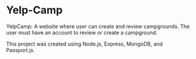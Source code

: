 # Yelp-Camp

YelpCamp: A website where user can create and review campgrounds. The user must have an account to review or create a campground. 

This project was created using Node.js, Express, MongoDB, and Passport.js. 
